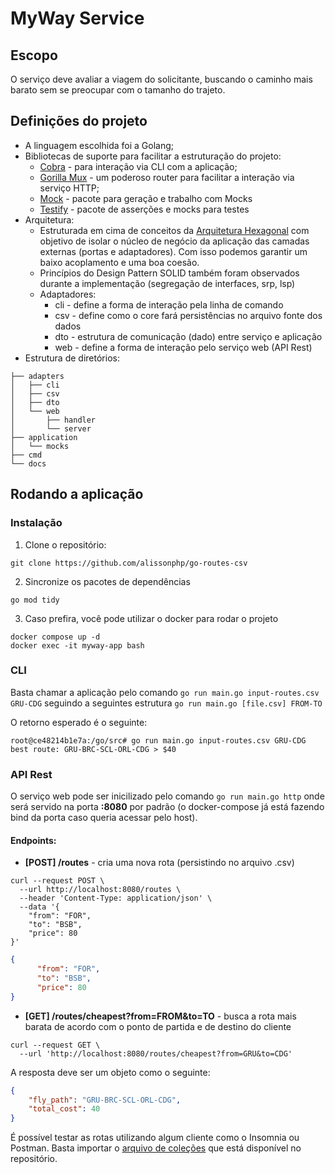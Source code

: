 # MyWay Service
## Escopo
O serviço deve avaliar a viagem do solicitante, buscando o caminho mais barato sem se preocupar com o tamanho do trajeto.

## Definições do projeto
- A linguagem escolhida foi a Golang;
- Bibliotecas de suporte para facilitar a estruturação do projeto:
  - [Cobra](https://github.com/spf13/cobra) - para interação via CLI com a aplicação;
  - [Gorilla Mux](https://github.com/gorilla/mux) - um poderoso router para facilitar a interação via serviço HTTP;
  - [Mock](https://github.com/golang/mock) - pacote para geração e trabalho com Mocks
  - [Testify](https://github.com/stretchr/testify) - pacote de asserções e mocks para testes
- Arquitetura:
  - Estruturada em cima de conceitos da [Arquitetura Hexagonal](https://alistair.cockburn.us/hexagonal-architecture/) com objetivo de isolar o núcleo de negócio da aplicação das camadas externas (portas e adaptadores). Com isso podemos garantir um baixo acoplamento e uma boa coesão.
  - Princípios do Design Pattern SOLID também foram observados durante a implementação (segregação de interfaces, srp, lsp)
  - Adaptadores:
    - cli - define a forma de interação pela linha de comando
    - csv - define como o core fará persistências no arquivo fonte dos dados
    - dto - estrutura de comunicação (dado) entre serviço e aplicação
    - web - define a forma de interação pelo serviço web (API Rest)
- Estrutura de diretórios:
```shell
├── adapters
│   ├── cli
│   ├── csv
│   ├── dto
│   └── web
│       ├── handler
│       └── server
├── application
│   └── mocks
├── cmd
└── docs
```

## Rodando a aplicação

### Instalação
1. Clone o repositório:
```shell
git clone https://github.com/alissonphp/go-routes-csv
```
2. Sincronize os pacotes de dependências
```shell
go mod tidy
```

3. Caso prefira, você pode utilizar o docker para rodar o projeto
```shell
docker compose up -d
docker exec -it myway-app bash
```

### CLI
Basta chamar a aplicação pelo comando ``go run main.go input-routes.csv GRU-CDG`` seguindo a seguintes estrutura ``go run main.go [file.csv] FROM-TO``

O retorno esperado é o seguinte:

```shell
root@ce48214b1e7a:/go/src# go run main.go input-routes.csv GRU-CDG
best route: GRU-BRC-SCL-ORL-CDG > $40
```

### API Rest

O serviço web pode ser inicilizado pelo comando ``go run main.go http`` onde será servido na porta **:8080** por padrão (o docker-compose já está fazendo bind da porta caso queria acessar pelo host).

#### Endpoints:
- **[POST] /routes** - cria uma nova rota (persistindo no arquivo .csv)
```shell
curl --request POST \
  --url http://localhost:8080/routes \
  --header 'Content-Type: application/json' \
  --data '{
	"from": "FOR",
	"to": "BSB",
	"price": 80
}'
```

```json
{
      "from": "FOR",
      "to": "BSB",
      "price": 80
}
```

- **[GET] /routes/cheapest?from=FROM&to=TO** - busca a rota mais barata de acordo com o ponto de partida e de destino do cliente
```shell
curl --request GET \
  --url 'http://localhost:8080/routes/cheapest?from=GRU&to=CDG'
```

A resposta deve ser um objeto como o seguinte:

```json
{
	"fly_path": "GRU-BRC-SCL-ORL-CDG",
	"total_cost": 40
}
```

É possível testar as rotas utilizando algum cliente como o Insomnia ou Postman. Basta importar o [arquivo de coleções](./docs/Insomnia_2022-08-04.json) que está disponível no repositório.